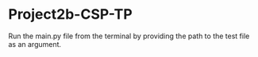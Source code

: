 # Project2b-CSP-TP

Run the main.py file from the terminal by providing the path to the test file as an argument.
